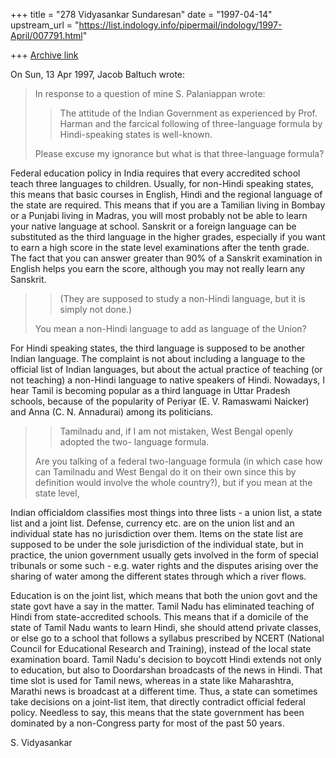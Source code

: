 +++
title = "278 Vidyasankar Sundaresan"
date = "1997-04-14"
upstream_url = "https://list.indology.info/pipermail/indology/1997-April/007791.html"

+++
[Archive link](https://list.indology.info/pipermail/indology/1997-April/007791.html)



On Sun, 13 Apr 1997, Jacob Baltuch wrote:

> In response to a question of mine S. Palaniappan wrote:
> 
> >The attitude of the Indian Government as experienced by Prof. Harman and the
> >farcical following of three-language formula by Hindi-speaking states is
> >well-known.
> 
> Please excuse my ignorance but what is that three-language formula?

Federal education policy in India requires that every accredited school
teach three languages to children. Usually, for non-Hindi speaking states,
this means that basic courses in English, Hindi and the regional language
of the state are required. This means that if you are a Tamilian living in
Bombay or a Punjabi living in Madras, you will most probably not be able
to learn your native language at school. Sanskrit or a foreign language
can be substituted as the third language in the higher grades, especially
if you want to earn a high score in the state level examinations after the
tenth grade. The fact that you can answer greater than 90% of a Sanskrit
examination in English helps you earn the score, although you may not
really learn any Sanskrit. 

> 
> >(They are supposed to study a non-Hindi language, but it is simply not done.)
> 
> You mean a non-Hindi language to add as language of the Union?

For Hindi speaking states, the third language is supposed to be another
Indian language. The complaint is not about including a language to the
official list of Indian languages, but about the actual practice of
teaching (or not teaching) a non-Hindi language to native speakers of
Hindi. Nowadays, I hear Tamil is becoming popular as a third language in
Uttar Pradesh schools, because of the popularity of Periyar (E. V.
Ramaswami Naicker) and Anna (C. N. Annadurai) among its politicians. 

> 
> >Tamilnadu and, if I am not mistaken, West Bengal openly adopted the two-
> >language formula.
> 
> Are you talking of a federal two-language formula (in which case how can
> Tamilnadu and West Bengal do it on their own since this by definition
> would involve the whole country?), but if you mean at the state level,

Indian officialdom classifies most things into three lists - a union list,
a state list and a joint list. Defense, currency etc. are on the union
list and an individual state has no jurisdiction over them. Items on the
state list are supposed to be under the sole jurisdiction of the
individual state, but in practice, the union government usually gets
involved in the form of special tribunals or some such - e.g. water rights
and the disputes arising over the sharing of water among the different
states through which a river flows. 

Education is on the joint list, which means that both the union govt and
the state govt have a say in the matter. Tamil Nadu has eliminated 
teaching of Hindi from state-accredited schools. This means that if a
domicile of the state of Tamil Nadu wants to learn Hindi, she should 
attend private classes, or else go to a school that follows a syllabus
prescribed by NCERT (National Council for Educational Research and
Training), instead of the local state examination board. Tamil Nadu's
decision to boycott Hindi extends not only to education, but also to
Doordarshan broadcasts of the news in Hindi. That time slot is used for
Tamil news, whereas in a state like Maharashtra, Marathi news is broadcast
at a different time. Thus, a state can sometimes take decisions on a
joint-list item, that directly contradict official federal policy. 
Needless to say, this means that the state government has been dominated
by a non-Congress party for most of the past 50 years.

S. Vidyasankar





